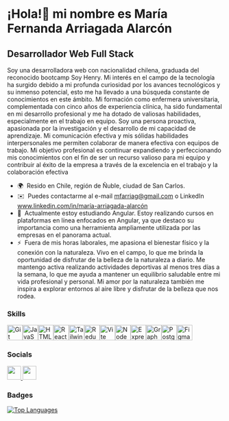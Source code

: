 ¡Hola!👋 mi nombre es María Fernanda Arriagada Alarcón 
========================================================================================================================================================

Desarrollador Web Full Stack
----------------------------

Soy una desarrolladora web con nacionalidad chilena, graduada del reconocido bootcamp Soy Henry. Mi interés en el campo de la tecnología ha surgido debido a mi profunda curiosidad por los avances tecnológicos y su inmenso potencial, esto me ha llevado a una búsqueda constante de conocimientos en este ámbito. Mi formación como enfermera universitaria, complementada con cinco años de experiencia clínica, ha sido fundamental en mi desarrollo profesional y me ha dotado de valiosas habilidades, especialmente en el trabajo en equipo. Soy una persona proactiva, apasionada por la investigación y el desarrollo de mi capacidad de aprendizaje. Mi comunicación efectiva y mis sólidas habilidades interpersonales me permiten colaborar de manera efectiva con equipos de trabajo. Mi objetivo profesional es continuar expandiendo y perfeccionando mis conocimientos con el fin de ser un recurso valioso para mi equipo y contribuir al éxito de la empresa a través de la excelencia en el trabajo y la colaboración efectiva

* 🌍  Resido en Chile, región de Ñuble, ciudad de San Carlos. 
* ✉️  Puedes contactarme al e-mail [mfarriag@gmail.com](mailto:mfarriag@gmail.com) o LinkedIn www.linkedin.com/in/maría-arriagada-alarcón
* 🧠  Actualmente estoy estudiando Angular. Estoy realizando cursos en plataformas en línea enfocados en Angular, ya que destaco su importancia como una herramienta ampliamente utilizada por las empresas en el panorama actual.
* ⚡  Fuera de mis horas laborales, me apasiona el bienestar físico y la conexión con la naturaleza. Vivo en el campo, lo que me brinda la oportunidad de disfrutar de la belleza de la naturaleza a diario. Me mantengo activa realizando actividades deportivas al menos tres días a la semana, lo que me ayuda a mantener un equilibrio saludable entre mi vida profesional y personal. Mi amor por la naturaleza también me inspira a explorar entornos al aire libre y disfrutar de la belleza que nos rodea.

### Skills


<p align="left">
<a href="https://git-scm.com/" target="_blank" rel="noreferrer"><img src="https://raw.githubusercontent.com/danielcranney/readme-generator/main/public/icons/skills/git-colored.svg" width="36" height="36" alt="Git" /></a><a href="https://developer.mozilla.org/en-US/docs/Web/JavaScript" target="_blank" rel="noreferrer"><img src="https://raw.githubusercontent.com/danielcranney/readme-generator/main/public/icons/skills/javascript-colored.svg" width="36" height="36" alt="JavaScript" /></a><a href="https://developer.mozilla.org/en-US/docs/Glossary/HTML5" target="_blank" rel="noreferrer"><img src="https://raw.githubusercontent.com/danielcranney/readme-generator/main/public/icons/skills/html5-colored.svg" width="36" height="36" alt="HTML5" /></a><a href="https://reactjs.org/" target="_blank" rel="noreferrer"><img src="https://raw.githubusercontent.com/danielcranney/readme-generator/main/public/icons/skills/react-colored.svg" width="36" height="36" alt="React" /></a><a href="https://tailwindcss.com/" target="_blank" rel="noreferrer"><img src="https://raw.githubusercontent.com/danielcranney/readme-generator/main/public/icons/skills/tailwindcss-colored.svg" width="36" height="36" alt="TailwindCSS" /></a><a href="https://redux.js.org/" target="_blank" rel="noreferrer"><img src="https://raw.githubusercontent.com/danielcranney/readme-generator/main/public/icons/skills/redux-colored.svg" width="36" height="36" alt="Redux" /></a><a href="https://vitejs.dev/" target="_blank" rel="noreferrer"><img src="https://raw.githubusercontent.com/danielcranney/readme-generator/main/public/icons/skills/vite-colored.svg" width="36" height="36" alt="Vite" /></a><a href="https://nodejs.org/en/" target="_blank" rel="noreferrer"><img src="https://raw.githubusercontent.com/danielcranney/readme-generator/main/public/icons/skills/nodejs-colored.svg" width="36" height="36" alt="NodeJS" /></a><a href="https://expressjs.com/" target="_blank" rel="noreferrer"><img src="https://raw.githubusercontent.com/danielcranney/readme-generator/main/public/icons/skills/express-colored.svg" width="36" height="36" alt="Express" /></a><a href="https://graphql.org/" target="_blank" rel="noreferrer"><img src="https://raw.githubusercontent.com/danielcranney/readme-generator/main/public/icons/skills/graphql-colored.svg" width="36" height="36" alt="GraphQL" /></a><a href="https://www.postgresql.org/" target="_blank" rel="noreferrer"><img src="https://raw.githubusercontent.com/danielcranney/readme-generator/main/public/icons/skills/postgresql-colored.svg" width="36" height="36" alt="PostgreSQL" /></a><a href="https://www.figma.com/" target="_blank" rel="noreferrer"><img src="https://raw.githubusercontent.com/danielcranney/readme-generator/main/public/icons/skills/figma-colored.svg" width="36" height="36" alt="Figma" /></a>
</p>


### Socials

<p align="left"> <a href="https://www.github.com/F3rnanda23" target="_blank" rel="noreferrer"> <picture> <source media="(prefers-color-scheme: dark)" srcset="https://raw.githubusercontent.com/danielcranney/readme-generator/main/public/icons/socials/github-dark.svg" /> <source media="(prefers-color-scheme: light)" srcset="https://raw.githubusercontent.com/danielcranney/readme-generator/main/public/icons/socials/github.svg" /> <img src="https://raw.githubusercontent.com/danielcranney/readme-generator/main/public/icons/socials/github.svg" width="32" height="32" /> </picture> </a> <a href="https://www.linkedin.com/in/maría-fernanda-arriagada-alarcón-7b6452157/" target="_blank" rel="noreferrer"> <picture> <source media="(prefers-color-scheme: dark)" srcset="https://raw.githubusercontent.com/danielcranney/readme-generator/main/public/icons/socials/linkedin-dark.svg" /> <source media="(prefers-color-scheme: light)" srcset="https://raw.githubusercontent.com/danielcranney/readme-generator/main/public/icons/socials/linkedin.svg" /> <img src="https://raw.githubusercontent.com/danielcranney/readme-generator/main/public/icons/socials/linkedin.svg" width="32" height="32" /> </picture> </a></p>

### Badges

<a href="https://github.com/F3rnanda23" align="left"><img src="https://github-readme-stats.vercel.app/api/top-langs/?username=F3rnanda23&langs_count=10&title_color=a855f7&text_color=ec4899&icon_color=a855f7&bg_color=1c1917&hide_border=true&locale=en&custom_title=Top%20%Languages" alt="Top Languages" /></a>
